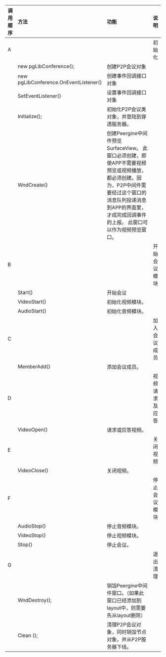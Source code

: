 | 调用顺序 | 方法 | 功能 | 说明 |
| :--- | :--- | :--- | :--- |
| A |  |  | 初始化 |
|  | new pgLibConference\(\); | 创建P2P会议对象 |  |
|  | new pgLibConference.OnEventListener\(\) | 创建事件回调接口对象 |  |
|  | SetEventListener\(\) | 设置事件回调接口对象 |  |
|  | Initialize\(\); | 初始化P2P会议类对象，并登陆到穿透服务器。 |  |
|  | WndCreate\(\) | 创建Peergine中间件预览SurfaceView。                         此窗口必须创建，即使APP不需要视频预览或视频播放，都必须创建。因为，P2P中间件需要经过这个窗口的消息队列投递消息到APP的界面里，才成完成回调事件的上报。                              此窗口可以作为视频预览窗口。 |  |
| B |  |  | 开始会议模块 |
|  | Start\(\) | 开始会议 |  |
|  | VideoStart\(\) | 初始化视频模块。 |  |
|  | AudioStart\(\) | 初始化音频模块。 |  |
| C |  |  | 加入会议成员 |
|  | MemberAdd\(\) | 添加会议成员。 |  |
| D |  |  | 视频请求及应答 |
|  | VideoOpen\(\) | 请求或应答视频。 |  |
| E |  |  | 关闭视频 |
|  | VideoClose\(\) | 关闭视频。 |  |
| F |  |  | 停止会议模块 |
|  | AudioStop\(\) | 停止音频模块。 |  |
|  | VideoStop\(\) | 停止视频模块。 |  |
|  | Stop\(\) | 停止会议。 |  |
| G |  |  | 退出清理 |
|  | WndDestroy\(\); | 销毁Peergine中间件窗口。（如果此窗口已经添加到layout中，则需要先从layout删除） |  |
|  | Clean \(\); | 清理P2P会议对象，同时销毁节点对象，并从P2P服务器下线。 |  |



